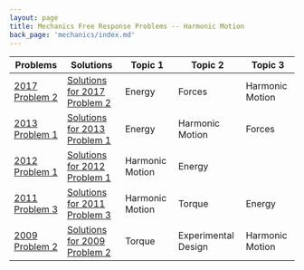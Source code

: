 ```yaml
---
layout: page
title: Mechanics Free Response Problems -- Harmonic Motion
back_page: 'mechanics/index.md'
---
```

| Problems                                                                                                | Solutions                                                                                                                                            | Topic 1         | Topic 2             | Topic 3         |
| ------------------------------------------------------------------------------------------------------- | ---------------------------------------------------------------------------------------------------------------------------------------------------- | --------------- | ------------------- | --------------- |
| [2017 Problem 2](https://drive.google.com/file/d/1QIwGhwkZ0Ob1tnFkjVGS04dFcZzwMmSW/view?usp=share_link) | [Solutions for 2017 Problem 2](https://drive.google.com/open?id=1F09DCPHwP0xBkYarGwxfU7aMHQpeCUXE&authuser=matthew.dudak%40cusd200.org&usp=drive_fs) | Energy          | Forces              | Harmonic Motion |
| [2013 Problem 1](https://drive.google.com/file/d/1Qv496jt9IyL8uCAJzUMJS5-mfK5Pvu2X/view?usp=share_link) | [Solutions for 2013 Problem 1](https://drive.google.com/open?id=1FFrDoTU4dVDGFo6FqGugRECJkq8i-3w-&authuser=matthew.dudak%40cusd200.org&usp=drive_fs) | Energy          | Harmonic Motion     | Forces          |
| [2012 Problem 1](https://drive.google.com/file/d/1E1al7ZWtociL0WTPCkZ1XLkV7_T02xnc/view?usp=share_link) | [Solutions for 2012 Problem 1](https://drive.google.com/open?id=1FK385YX-SeDAu_PbO05g22Su8x8jwVgl&authuser=matthew.dudak%40cusd200.org&usp=drive_fs) | Harmonic Motion | Energy              |                 |
| [2011 Problem 3](https://drive.google.com/file/d/1E9nrrUFLTpz5TgjtUcyixr5fSQzvRoQz/view?usp=share_link) | [Solutions for 2011 Problem 3](https://drive.google.com/open?id=1FT_z-aaIy9_No7Hk5YYDkRwwui6NpIw5&authuser=matthew.dudak%40cusd200.org&usp=drive_fs) | Harmonic Motion | Torque              | Energy          |
| [2009 Problem 2](https://drive.google.com/file/d/1EQ1ajU-sG1HPBIcRvF3dIkeqekT983TB/view?usp=share_link) | [Solutions for 2009 Problem 2](https://drive.google.com/open?id=1F_wrs3ogTY5KLIQxmT2HRApm83wFGh9W&authuser=matthew.dudak%40cusd200.org&usp=drive_fs) | Torque          | Experimental Design | Harmonic Motion |